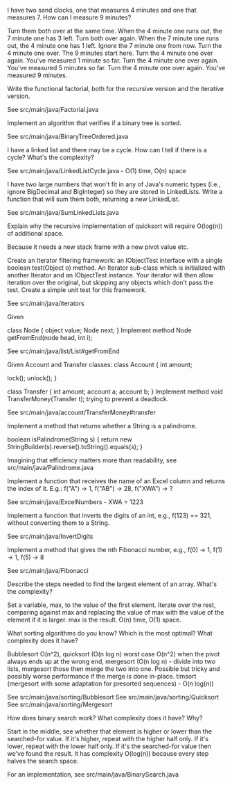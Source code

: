 I have two sand clocks, one that measures 4 minutes and one that measures 7.  How can I measure 9 minutes?

  Turn them both over at the same time.  When the 4 minute one runs out, the 7 minute one has 3 left.
  Turn both over again.  When the 7 minute one runs out, the 4 minute one has 1 left.  Ignore the 7 minute one from now.
  Turn the 4 minute one over.  The 9 minutes start here.
  Turn the 4 minute one over again.  You've measured 1 minute so far.
  Turn the 4 minute one over again.  You've measured 5 minutes so far.
  Turn the 4 minute one over again.  You've measured 9 minutes.

Write the functional factorial, both for the recursive version and the iterative version.

  See src/main/java/Factorial.java

Implement an algorithm that verifies if a binary tree is sorted.

  See src/main/java/BinaryTreeOrdered.java

I have a linked list and there may be a cycle.  How can I tell if there is a cycle?  What's the complexity?

  See src/main/java/LinkedListCycle.java - O(1) time, O(n) space

I have two large numbers that won't fit in any of Java's numeric types (i.e., ignore BigDecimal and BigInteger) so they
are stored in LinkedLists.  Write a function that will sum them both, returning a new LinkedList.

  See src/main/java/SumLinkedLists.java

Explain why the recursive implementation of quicksort will require O(log(n)) of additional space.

  Because it needs a new stack frame with a new pivot value etc.

Create an Iterator filtering framework: an IObjectTest interface with a single boolean
test(Object o) method. An Iterator sub-class which is initialized with another Iterator
and an IObjectTest instance. Your iterator will then allow iteration over the original,
but skipping any objects which don't pass the test. Create a simple unit test for this
framework.

  See src/main/java/iterators

Given

class Node {
    object value;
    Node next;
}
Implement method Node getFromEnd(node head, int i);

  See src/main/java/list/List#getFromEnd

Given Account and Transfer classes:
class Account {
  int amount;

  lock();
  unlock();
}

class Transfer {
  int amount;
  account a;
  account b;
}
Implement method void TransferMoney(Transfer t); trying to prevent a deadlock.

  See src/main/java/account/TransferMoney#transfer

Implement a method that returns whether a String is a palindrome.

  boolean isPalindrome(String s) {
    return new StringBuilder(s).reverse().toString().equals(s);
  }

  Imagining that efficiency matters more than readability, see src/main/java/Palindrome.java

Implement a function that receives the name of an Excel column and returns the index of it.
E.g.: f("A") -> 1, f("AB") -> 28, f("XWA") -> ?

  See src/main/java/ExcelNumbers - XWA = 1223

Implement a function that inverts the digits of an int, e.g., f(123) == 321, without converting them to a String.

  See src/main/java/InvertDigits

Implement a method that gives the nth Fibonacci number, e.g., f(0) -> 1, f(1) -> 1, f(5) -> 8

  See src/main/java/Fibonacci

Describe the steps needed to find the largest element of an array.  What's the complexity?

  Set a variable, max, to the value of the first element.  Iterate over the rest, comparing against max and replacing
  the value of max with the value of the element if it is larger.  max is the result.  O(n) time, O(1) space.

What sorting algorithms do you know?  Which is the most optimal?  What complexity does it have?

Bubblesort O(n^2), quicksort (O(n log n) worst case O(n^2) when the pivot always ends up at the wrong end,
mergesort (O(n log n) - divide into two lists, mergesort those then merge the two into one.  Possible but tricky and
possibly worse performance if the merge is done in-place.
timsort (mergesort with some adaptation for presorted sequences) - O(n log(n))

  See src/main/java/sorting/Bubblesort
  See src/main/java/sorting/Quicksort
  See src/main/java/sorting/Mergesort

How does binary search work?  What complexity does it have?  Why?

  Start in the middle, see whether that element is higher or lower than the searched-for value.  If it's higher,
  repeat with the higher half only.  If it's lower, repeat with the lower half only.  If it's the searched-for
  value then we've found the result.  It has complexity O(log(n)) because every step halves the search space.

  For an implementation, see src/main/java/BinarySearch.java

